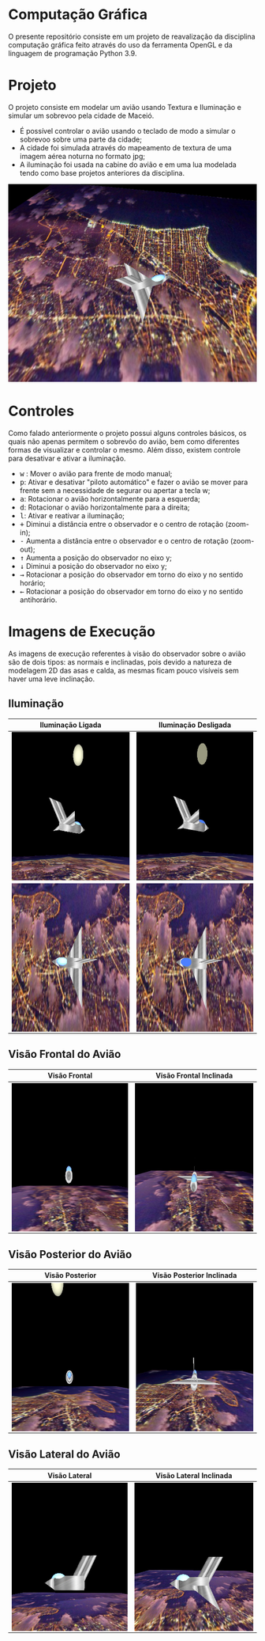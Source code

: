 # Computação Gráfica

O presente repositório consiste em um projeto de reavalização da disciplina computação gráfica feito através do uso da ferramenta OpenGL e da linguagem de programação Python 3.9.


# Projeto

O projeto consiste em modelar um avião usando Textura e Iluminação e simular um sobrevoo pela cidade de Maceió.

* É possível controlar o avião usando o teclado de modo a simular o sobrevoo sobre uma parte da cidade;
* A cidade foi simulada através do mapeamento de textura de uma imagem aérea noturna no formato jpg;
* A iluminação foi usada na cabine do avião e em uma lua modelada tendo como base projetos anteriores da disciplina.

<p align="center">
  <img alt="Avião em Sobrevoo" height="400"  src="Examples/sobrevoo.jpeg">
</p>


# Controles

Como falado anteriormente o projeto possui alguns controles básicos, os quais não apenas permitem o sobrevôo do avião, bem como diferentes formas de visualizar e controlar o mesmo. Além disso, existem controle para desativar e ativar a iluminação.


* <kbd>w</kbd> : Mover o avião para frente de modo manual;
* <kbd>p</kbd>: Ativar e desativar "piloto automático" e fazer o avião se mover para frente sem a necessidade de segurar ou apertar a tecla w;
* <kbd>a</kbd>: Rotacionar o avião horizontalmente para a esquerda;
* <kbd>d</kbd>: Rotacionar o avião horizontalmente para a direita;
* <kbd>l</kbd>: Ativar e reativar a iluminação;
* <kbd>+</kbd> Diminui a distância entre o observador e o centro de rotação (zoom-in);
* <kbd>-</kbd> Aumenta a distância entre o observador e o centro de rotação (zoom-out);
* <kbd>&#8593;</kbd> Aumenta a posição do observador no eixo y;
* <kbd>&#8595;</kbd> Diminui a posição do observador no eixo y;
* <kbd>&#8594;</kbd> Rotacionar a posição do observador em torno do eixo y no sentido horário;
* <kbd>&#8592;</kbd> Rotacionar a posição do observador em torno do eixo y no sentido antihorário.

# Imagens de Execução

As imagens de execução referentes à visão do observador sobre o avião são de dois tipos: as normais e inclinadas, pois devido a natureza de modelagem 2D das asas e calda, as mesmas ficam pouco visíveis sem haver uma leve inclinação.

## Iluminação

| Iluminação Ligada                                                                          | Iluminação Desligada                                                                                |
|--------------------------------------------------------------------------------------------|-----------------------------------------------------------------------------------------------------|
| <img align="center" alt="Iluminação Ligada e Lua" height="300"  src="Examples/iluminação-ligada.jpeg">   | <img align="center" alt="Iluminação Desligada e Lua" height="300"  src="Examples/iluminação-desligada.jpeg"> |
| <img align="center" alt="Iluminação Ligada" height="300"  src="Examples/vista-superior.jpeg"> | <img align="center" alt="Iluminação Desligada" height="300"  src="Examples/vista-superior-sem-iluminação.jpeg">          |


## Visão Frontal do Avião
| Visão Frontal                                                                            | Visão Frontal Inclinada                                                                             |
|------------------------------------------------------------------------------------------|-----------------------------------------------------------------------------------------------------|
| <img align="center" alt="Vista Frontal" height="300"  src="Examples/vista-frontal.jpeg"> | <img align="center" alt="Vista Frontal Inclinada" height="300"  src="Examples/vista-frontal-inclinada.jpeg"> |

## Visão Posterior do Avião

| Visão Posterior                                                                                      | Visão Posterior Inclinada                                                                                                |
|--------------------------------------------------------------------------------------------|------------------------------------------------------------------------------------------------------|
| <img align="center" alt="Vista Posterior" height="300"  src="Examples/vista-traseira.jpeg"> | <img align="center" alt="Vista Posterior Inclinada" height="300"  src="Examples/vista-traseira-inclinada.jpeg"> |

## Visão Lateral do Avião
| Visão Lateral                                                                            | Visão Lateral Inclinada                                                                             |
|------------------------------------------------------------------------------------------|-----------------------------------------------------------------------------------------------------|
| <img align="center" alt="Vista Lateral" height="300"  src="Examples/vista-lateral.jpeg"> | <img align="center" alt="Vista Lateral Inclinada" height="300"  src="Examples/vista-lateral-inclinada.jpeg"> |

